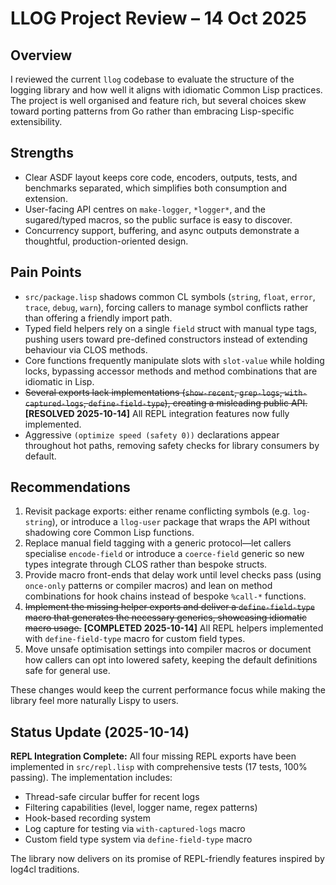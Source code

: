 # LLOG Project Review – 14 Oct 2025

## Overview

I reviewed the current `llog` codebase to evaluate the structure of the logging library and how well it aligns with idiomatic Common Lisp practices. The project is well organised and feature rich, but several choices skew toward porting patterns from Go rather than embracing Lisp-specific extensibility.

## Strengths

- Clear ASDF layout keeps core code, encoders, outputs, tests, and benchmarks separated, which simplifies both consumption and extension.
- User-facing API centres on `make-logger`, `*logger*`, and the sugared/typed macros, so the public surface is easy to discover.
- Concurrency support, buffering, and async outputs demonstrate a thoughtful, production-oriented design.

## Pain Points

- `src/package.lisp` shadows common CL symbols (`string`, `float`, `error`, `trace`, `debug`, `warn`), forcing callers to manage symbol conflicts rather than offering a friendly import path.
- Typed field helpers rely on a single `field` struct with manual type tags, pushing users toward pre-defined constructors instead of extending behaviour via CLOS methods.
- Core functions frequently manipulate slots with `slot-value` while holding locks, bypassing accessor methods and method combinations that are idiomatic in Lisp.
- ~~Several exports lack implementations (`show-recent`, `grep-logs`, `with-captured-logs`, `define-field-type`), creating a misleading public API.~~ **[RESOLVED 2025-10-14]** All REPL integration features now fully implemented.
- Aggressive `(optimize speed (safety 0))` declarations appear throughout hot paths, removing safety checks for library consumers by default.

## Recommendations

1. Revisit package exports: either rename conflicting symbols (e.g. `log-string`), or introduce a `llog-user` package that wraps the API without shadowing core Common Lisp functions.
2. Replace manual field tagging with a generic protocol—let callers specialise `encode-field` or introduce a `coerce-field` generic so new types integrate through CLOS rather than bespoke structs.
3. Provide macro front-ends that delay work until level checks pass (using `once-only` patterns or compiler macros) and lean on method combinations for hook chains instead of bespoke `%call-*` functions.
4. ~~Implement the missing helper exports and deliver a `define-field-type` macro that generates the necessary generics, showcasing idiomatic macro usage.~~ **[COMPLETED 2025-10-14]** All REPL helpers implemented with `define-field-type` macro for custom field types.
5. Move unsafe optimisation settings into compiler macros or document how callers can opt into lowered safety, keeping the default definitions safe for general use.

These changes would keep the current performance focus while making the library feel more naturally Lispy to users.

## Status Update (2025-10-14)

**REPL Integration Complete:** All four missing REPL exports have been implemented in `src/repl.lisp` with comprehensive tests (17 tests, 100% passing). The implementation includes:
- Thread-safe circular buffer for recent logs
- Filtering capabilities (level, logger name, regex patterns)
- Hook-based recording system
- Log capture for testing via `with-captured-logs` macro
- Custom field type system via `define-field-type` macro

The library now delivers on its promise of REPL-friendly features inspired by log4cl traditions.
